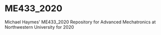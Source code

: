 # ME433_2020 
Michael Haymes' ME433_2020 Repository for Advanced Mechatronics at Northwestern University for 2020
